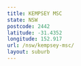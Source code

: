 ```yaml
---
title: KEMPSEY MSC
state: NSW
postcode: 2442
latitude: -31.4352
longitude: 152.917
url: /nsw/kempsey-msc/
layout: suburb
---
```

